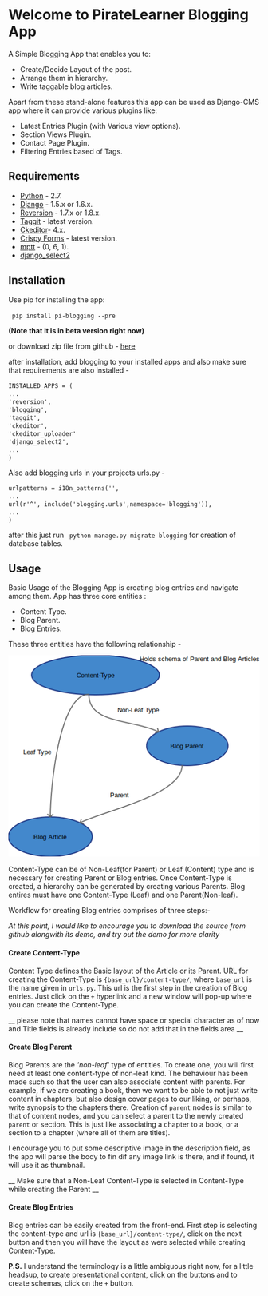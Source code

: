 # Welcome to PirateLearner Blogging App

A Simple Blogging App that enables you to:

* Create/Decide Layout of the post.
* Arrange them in hierarchy.
* Write taggable blog articles.

Apart from these stand-alone features this app can be used as Django-CMS app where it can provide various plugins like:

* Latest Entries Plugin (with Various view options).
* Section Views Plugin.
* Contact Page Plugin.
* Filtering Entries based of Tags.

## Requirements

* [Python](https://www.python.org/) - 2.7.
* [Django](https://www.djangoproject.com/) - 1.5.x or 1.6.x.
* [Reversion](http://django-reversion.readthedocs.org/en/latest/) - 1.7.x or 1.8.x.
* [Taggit](https://django-taggit.readthedocs.org/en/latest/) - latest version.
* [Ckeditor](https://github.com/django-ckeditor/django-ckeditor)- 4.x.
* [Crispy Forms](http://django-crispy-forms.readthedocs.org/en/latest/) - latest version.
* [mptt](http://django-mptt.github.io/django-mptt/) - (0, 6, 1).
* [django_select2](https://github.com/applegrew/django-select2)

## Installation

Use pip for installing the app:

` pip install pi-blogging --pre`

__(Note that it is in beta version right now)__

or download zip file from github - [here](https://github.com/PirateLearner/blogging/archive/master.zip)

after installation, add blogging to your installed apps and also make sure that requirements are also installed -

	INSTALLED_APPS = (
	...
	'reversion',
	'blogging',
	'taggit',
	'ckeditor',
	'ckeditor_uploader'
	'django_select2',
	...
	)
	
Also add blogging urls in your projects urls.py -

	urlpatterns = i18n_patterns('',
	...
	url(r'^', include('blogging.urls',namespace='blogging')),
	...
	)

after this just run ` python manage.py migrate blogging` for creation of database tables.

## Usage

Basic Usage of the Blogging App is creating blog entries and navigate among them. App has three core entities :

* Content Type.
* Blog Parent.
* Blog Entries.

These three entities have the following relationship -

![Relationship between Core elements](relation.png "Logo Title Text 1")  

Content-Type can be of Non-Leaf(for Parent) or Leaf (Content) type and is necessary for creating Parent or Blog entries. Once Content-Type  is created, a hierarchy can be
generated by creating various Parents. Blog entires must have one Content-Type (Leaf) and one Parent(Non-leaf).

Workflow for creating Blog entries comprises of three steps:-

_At this point, I would like to encourage you to download the source from github alongwith its demo, and try out the demo for more clarity_

#### Create Content-Type

Content Type defines the Basic layout of the Article or its Parent.
URL for creating the Content-Type is ` {base_url}/content-type/ `, where `base_url` is the name given in `urls.py`. 
This url is the first step in the creation of Blog entries. Just click on the `+` hyperlink and a new window
will pop-up where you can create the Content-Type. 

__ please note that names cannot have space or special character as of now and Title fields is already include so do not add that in the fields area __

   
#### Create Blog Parent

Blog Parents are the _'non-leaf'_ type of entities. To create one, you will first need at least one
content-type of non-leaf kind.
The behaviour has been made such so that the user can also associate content with parents. 
For example, if we are creating a book, then we want to be able to not just write content in chapters, 
but also design cover pages to our liking, or perhaps, write synopsis to the chapters there.
Creation of `parent` nodes is similar to that of content nodes, and you can select a parent to the newly
created `parent` or section. This is just like associating a chapter to a book, or a section to a chapter 
(where all of them are titles).

I encourage you to put some descriptive image in the description field, as the app will parse the body
to fin dif any image link is there, and if found, it will use it as thumbnail.

__ Make sure that a Non-Leaf Content-Type is selected in Content-Type while creating the Parent __

#### Create Blog Entries 

Blog entries can be easily created from the front-end. First step is selecting the content-type and url is ` {base_url}/content-type/ `, click on the next button and then you
will have the layout as were selected while creating Content-Type.

__P.S.__ I understand the terminology is a little ambiguous right now, for a little headsup, to create 
presentational content, click on the buttons and to create schemas, click on the `+` button.

 
